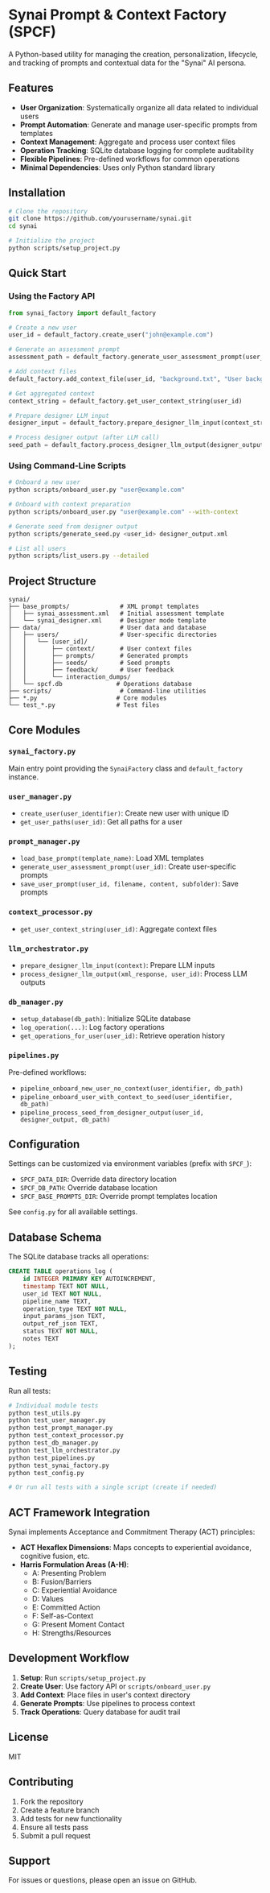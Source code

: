 # Synai Prompt & Context Factory (SPCF)

A Python-based utility for managing the creation, personalization, lifecycle, and tracking of prompts and contextual data for the "Synai" AI persona.

## Features

- **User Organization**: Systematically organize all data related to individual users
- **Prompt Automation**: Generate and manage user-specific prompts from templates
- **Context Management**: Aggregate and process user context files
- **Operation Tracking**: SQLite database logging for complete auditability
- **Flexible Pipelines**: Pre-defined workflows for common operations
- **Minimal Dependencies**: Uses only Python standard library

## Installation

```bash
# Clone the repository
git clone https://github.com/yourusername/synai.git
cd synai

# Initialize the project
python scripts/setup_project.py
```

## Quick Start

### Using the Factory API

```python
from synai_factory import default_factory

# Create a new user
user_id = default_factory.create_user("john@example.com")

# Generate an assessment prompt
assessment_path = default_factory.generate_user_assessment_prompt(user_id)

# Add context files
default_factory.add_context_file(user_id, "background.txt", "User background information...")

# Get aggregated context
context_string = default_factory.get_user_context_string(user_id)

# Prepare designer LLM input
designer_input = default_factory.prepare_designer_llm_input(context_string)

# Process designer output (after LLM call)
seed_path = default_factory.process_designer_llm_output(designer_output, user_id)
```

### Using Command-Line Scripts

```bash
# Onboard a new user
python scripts/onboard_user.py "user@example.com"

# Onboard with context preparation
python scripts/onboard_user.py "user@example.com" --with-context

# Generate seed from designer output
python scripts/generate_seed.py <user_id> designer_output.xml

# List all users
python scripts/list_users.py --detailed
```

## Project Structure

```
synai/
├── base_prompts/              # XML prompt templates
│   ├── synai_assessment.xml   # Initial assessment template
│   └── synai_designer.xml     # Designer mode template
├── data/                      # User data and database
│   ├── users/                 # User-specific directories
│   │   └── [user_id]/
│   │       ├── context/       # User context files
│   │       ├── prompts/       # Generated prompts
│   │       ├── seeds/         # Seed prompts
│   │       ├── feedback/      # User feedback
│   │       └── interaction_dumps/
│   └── spcf.db               # Operations database
├── scripts/                   # Command-line utilities
├── *.py                      # Core modules
└── test_*.py                 # Test files
```

## Core Modules

### `synai_factory.py`
Main entry point providing the `SynaiFactory` class and `default_factory` instance.

### `user_manager.py`
- `create_user(user_identifier)`: Create new user with unique ID
- `get_user_paths(user_id)`: Get all paths for a user

### `prompt_manager.py`
- `load_base_prompt(template_name)`: Load XML templates
- `generate_user_assessment_prompt(user_id)`: Create user-specific prompts
- `save_user_prompt(user_id, filename, content, subfolder)`: Save prompts

### `context_processor.py`
- `get_user_context_string(user_id)`: Aggregate context files

### `llm_orchestrator.py`
- `prepare_designer_llm_input(context)`: Prepare LLM inputs
- `process_designer_llm_output(xml_response, user_id)`: Process LLM outputs

### `db_manager.py`
- `setup_database(db_path)`: Initialize SQLite database
- `log_operation(...)`: Log factory operations
- `get_operations_for_user(user_id)`: Retrieve operation history

### `pipelines.py`
Pre-defined workflows:
- `pipeline_onboard_new_user_no_context(user_identifier, db_path)`
- `pipeline_onboard_user_with_context_to_seed(user_identifier, db_path)`
- `pipeline_process_seed_from_designer_output(user_id, designer_output, db_path)`

## Configuration

Settings can be customized via environment variables (prefix with `SPCF_`):
- `SPCF_DATA_DIR`: Override data directory location
- `SPCF_DB_PATH`: Override database location
- `SPCF_BASE_PROMPTS_DIR`: Override prompt templates location

See `config.py` for all available settings.

## Database Schema

The SQLite database tracks all operations:

```sql
CREATE TABLE operations_log (
    id INTEGER PRIMARY KEY AUTOINCREMENT,
    timestamp TEXT NOT NULL,
    user_id TEXT NOT NULL,
    pipeline_name TEXT,
    operation_type TEXT NOT NULL,
    input_params_json TEXT,
    output_ref_json TEXT,
    status TEXT NOT NULL,
    notes TEXT
);
```

## Testing

Run all tests:
```bash
# Individual module tests
python test_utils.py
python test_user_manager.py
python test_prompt_manager.py
python test_context_processor.py
python test_db_manager.py
python test_llm_orchestrator.py
python test_pipelines.py
python test_synai_factory.py
python test_config.py

# Or run all tests with a single script (create if needed)
```

## ACT Framework Integration

Synai implements Acceptance and Commitment Therapy (ACT) principles:

- **ACT Hexaflex Dimensions**: Maps concepts to experiential avoidance, cognitive fusion, etc.
- **Harris Formulation Areas (A-H)**:
  - A: Presenting Problem
  - B: Fusion/Barriers
  - C: Experiential Avoidance
  - D: Values
  - E: Committed Action
  - F: Self-as-Context
  - G: Present Moment Contact
  - H: Strengths/Resources

## Development Workflow

1. **Setup**: Run `scripts/setup_project.py`
2. **Create User**: Use factory API or `scripts/onboard_user.py`
3. **Add Context**: Place files in user's context directory
4. **Generate Prompts**: Use pipelines to process context
5. **Track Operations**: Query database for audit trail

## License

MIT

## Contributing

1. Fork the repository
2. Create a feature branch
3. Add tests for new functionality
4. Ensure all tests pass
5. Submit a pull request

## Support

For issues or questions, please open an issue on GitHub.